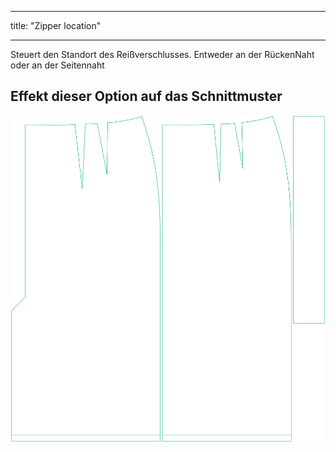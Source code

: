 - - -
title: "Zipper location"
- - -

Steuert den Standort des Reißverschlusses. Entweder an der RückenNaht oder an der Seitennaht

## Effekt dieser Option auf das Schnittmuster

![Dieses Bild zeigt den Effekt dieser Option, indem es mehrere Varianten überlagert, die einen anderen Wert für diese Option haben](penelope_zipperlocation_sample.svg "Effect of this option on the pattern")
